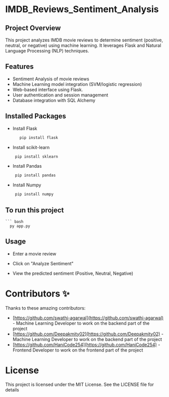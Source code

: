 # IMDB_Reviews_Sentiment_Analysis

## Project Overview

This project analyzes IMDB movie reviews to determine sentiment (positive, neutral, or negative) using machine learning. It leverages Flask and Natural Language Processing (NLP) techniques.

## Features

  - Sentiment Analysis of movie reviews
  - Machine Learning model integration (SVM/logistic regression)
  - Web-based interface using Flask.
  - User authentication and session management
  - Database integration with SQL Alchemy

## Installed Packages
  - Install Flask
    ```bash
       pip install flask
    
  - Install scikit-learn
    ``` bash
     pip install sklearn
    
  - Install Pandas
    ``` bash
     pip install pandas
    
  - Install Numpy
    ``` bash
     pip install numpy

## To run this project

    ``` bash
      py app.py

## Usage

   - Enter a movie review

   - Click on "Analyze Sentiment"

   - View the predicted sentiment (Positive, Neutral, Negative)

# Contributors ✨
  Thanks to these amazing contributors:
   - [https://github.com/swathi-agarwal](https://github.com/swathi-agarwal) - Machine Learning Developer to work on the backend part of the project
   - [https://github.com/Deepakmity02](https://github.com/Deepakmity02) - Machine Learning Developer to work on the backend part of the project
   - [https://github.com/HaniCode254](https://github.com/HaniCode254) - Frontend Developer to work on the frontend part of the project

# License

  This project is licensed under the MIT License. See the LICENSE file for details

